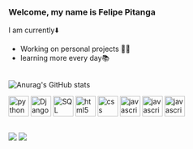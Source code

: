 ### Welcome, my name is Felipe Pitanga 

I am currently⬇️
- Working on personal projects 🧑‍💻
- learning more every day📚

##
![Anurag's GitHub stats](https://github-readme-stats.vercel.app/api?username=FelipPitanga&show_icons=true&theme=dark) 


<img aling="Center" alt="python" helght="30" width="40" src="https://cdn.jsdelivr.net/gh/devicons/devicon/icons/python/python-original.svg" />  <img aling="Center" alt="Django" helght="30" width="40" src="https://cdn.jsdelivr.net/gh/devicons/devicon/icons/django/django-plain-wordmark.svg" />  <img aling="Center" alt="SQL" helght="30" width="40" src="https://cdn.jsdelivr.net/gh/devicons/devicon/icons/postgresql/postgresql-original-wordmark.svg" /> <img aling="Center" alt="html5" helght="30" width="40" src="https://cdn.jsdelivr.net/gh/devicons/devicon/icons/html5/html5-original-wordmark.svg" /> <img aling="Center" alt="css" helght="30" width="40" src="https://cdn.jsdelivr.net/gh/devicons/devicon/icons/css3/css3-original-wordmark.svg" /> <img aling="Center" alt="javascript" helght="30" width="40" src="https://cdn.jsdelivr.net/gh/devicons/devicon/icons/javascript/javascript-original.svg" /> <img aling="Center" alt="javascript" helght="30" width="40" src="https://cdn.jsdelivr.net/gh/devicons/devicon/icons/flask/flask-original.svg" /> <img aling="Center" alt="javascript" helght="30" width="40" src="https://cdn.jsdelivr.net/gh/devicons/devicon/icons/mysql/mysql-plain-wordmark.svg" />

##
<div>
  <a href="https://www.instagram.com/pit.felipe/?hl=pt-br"> <img src="https://img.shields.io/badge/Instagram-E4405F?style=for-the-badge&logo=instagram&logoColor=white" target="_blank"></a> <a href="https://www.linkedin.com/in/felipe-pitanga-a59701225/"> <img src="https://img.shields.io/badge/LinkedIn-0077B5?style=for-the-badge&logo=linkedin&logoColor=white" target="_blank"></a> 
  </div>


